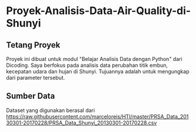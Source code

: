 # Proyek-Analisis-Data-Air-Quality-di-Shunyi 

## Tetang Proyek
Proyek ini dibuat untuk modul "Belajar Analisis Data dengan Python" dari Dicoding. Saya berfokus pada analisis data perubahan titik embun, kecepatan udara dan hujan di Shunyi. Tujuannya adalah untuk mengungkap dari parameter tersebut.

## Sumber Data
Dataset yang digunakan berasal dari https://raw.githubusercontent.com/marceloreis/HTI/master/PRSA_Data_20130301-20170228/PRSA_Data_Shunyi_20130301-20170228.csv 
